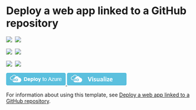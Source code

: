 # Deploy a web app linked to a GitHub repository

<IMG SRC="https://azbotstorage.blob.core.windows.net/badges/201-web-app-github-deploy/PublicLastTestDate.svg" />&nbsp;
<IMG SRC="https://azbotstorage.blob.core.windows.net/badges/201-web-app-github-deploy/PublicDeployment.svg" />&nbsp;

<IMG SRC="https://azbotstorage.blob.core.windows.net/badges/201-web-app-github-deploy/FairfaxLastTestDate.svg" />&nbsp;
<IMG SRC="https://azbotstorage.blob.core.windows.net/badges/201-web-app-github-deploy/FairfaxDeployment.svg" />&nbsp;

<IMG SRC="https://azbotstorage.blob.core.windows.net/badges/201-web-app-github-deploy/BestPracticeResult.svg" />&nbsp;
<IMG SRC="https://azbotstorage.blob.core.windows.net/badges/201-web-app-github-deploy/CredScanResult.svg" />&nbsp;

<a href="https://portal.azure.com/#create/Microsoft.Template/uri/https%3A%2F%2Fraw.githubusercontent.com%2Fazure%2Fazure-quickstart-templates%2Fmaster%2F201-web-app-github-deploy%2Fazuredeploy.json" target="_blank">
    <img src="https://raw.githubusercontent.com/Azure/azure-quickstart-templates/master/1-CONTRIBUTION-GUIDE/images/deploytoazure.png"/>
</a>
<a href="http://armviz.io/#/?load=https%3A%2F%2Fraw.githubusercontent.com%2FAzure%2Fazure-quickstart-templates%2Fmaster%2F201-web-app-github-deploy%2Fazuredeploy.json" target="_blank">
    <img src="https://raw.githubusercontent.com/Azure/azure-quickstart-templates/master/1-CONTRIBUTION-GUIDE/images/visualizebutton.png"/>
</a>

For information about using this template, see [Deploy a web app linked to a GitHub repository](https://azure.microsoft.com/en-us/documentation/articles/app-service-web-arm-from-github-provision/).


